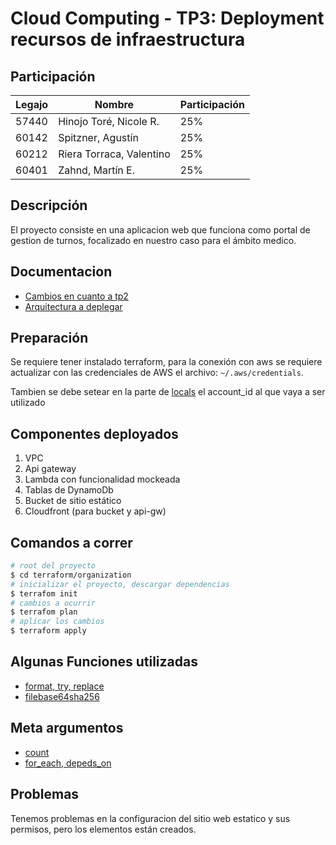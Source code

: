 # Cloud Computing - TP3: Deployment recursos de infraestructura

## Participación

| Legajo | Nombre        | Participación |
|--------|---------------|------------|
| 57440  | Hinojo Toré, Nicole R.   | 25%        |
| 60142  | Spitzner, Agustín | 25%        |
| 60212  | Riera Torraca, Valentino | 25%        |
| 60401  | Zahnd, Martín E.   | 25%        |

## Descripción

El proyecto consiste en una aplicacion web que funciona como portal de gestion de turnos, focalizado en nuestro caso para el ámbito medico.

## Documentacion

- [Cambios en cuanto a tp2](doc/Architecture_Full_Fixed.pdf)
- [Arquitectura a deplegar](doc/Architecture_TP3.pdf)
## Preparación

Se requiere tener instalado terraform, para la conexión con aws se requiere actualizar con las credenciales de AWS el archivo: `~/.aws/credentials`.

Tambien se debe setear en la parte de [locals](/organization/locals.tf) el account_id al que vaya a ser utilizado 

## Componentes deployados

1. VPC
2. Api gateway
3. Lambda con funcionalidad mockeada
4. Tablas de DynamoDb
5. Bucket de sitio estático
6. Cloudfront (para bucket y api-gw)

## Comandos a correr

```bash
# root del proyecto
$ cd terraform/organization
# inicializar el proyecto, descargar dependencias
$ terrafom init
# cambios a ocurrir
$ terrafom plan
# aplicar los cambios
$ terraform apply
```
## Algunas Funciones utilizadas

- [format, try, replace](/modules/storage/main.tf)
- [filebase64sha256](/modules/lambda/main.tf)

## Meta argumentos

- [count](/modules/storage/main.tf)
- [for_each, depeds_on](/organization/main.tf)

## Problemas

Tenemos problemas en la configuracion del sitio web estatico y sus permisos, pero los elementos están creados.
